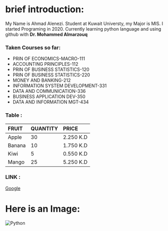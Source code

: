 # brief introduction:
My Name is Ahmad Alenezi. Student at Kuwait Universty, my Major is MIS. I started Programing in 2020. Currently learning python language and using github with **Dr. Mohammed Almarzouq**


### Taken Courses so far:
* PRIN OF ECONOMICS-MACRO-111
* ACCOUNTING PRINCIPLES-112
* PRIN OF BUSINESS STATISTICS-120
* PRIN OF BUSINESS STATISTICS-220
* MONEY AND BANKING-212
* INFORMATION SYSTEM DEVELOPMENT-331
* DATA AND COMMUNICATION-336
* BUSINESS APPLICATION DEV-350
* DATA AND INFORMATION MGT-434



### Table :

| FRUIT | QUANTITY | PRICE |
|:----- |:----- |:----- |
|Apple | 30| 2.250 K.D |
|Banana | 10| 1.750 K.D |
|Kiwi | 5| 0.550 K.D |
|Mango | 25| 5.250 K.D |

### LINK :

[Google](https://google.com)

# Here is an Image:
 ![Python](https://myoctocat.com/assets/images/base-octocat.svg)
